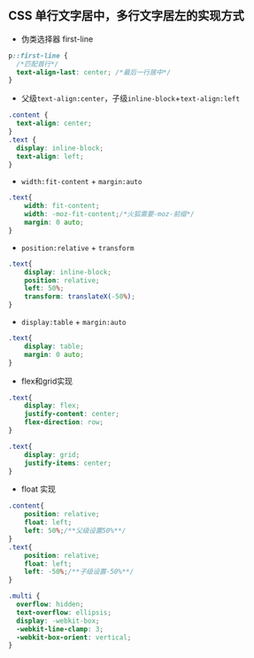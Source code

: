 ## CSS 单行文字居中，多行文字居左的实现方式

- 伪类选择器 first-line

```css
p::first-line {
  /*匹配首行*/
  text-align-last: center; /*最后一行居中*/
}
```

- 父级`text-align:center`，子级`inline-block`+`text-align:left`

```css
.content {
  text-align: center;
}
.text {
  display: inline-block;
  text-align: left;
}
```

- `width:fit-content` + `margin:auto`

```css
.text{
    width: fit-content;
    width: -moz-fit-content;/*火狐需要-moz-前缀*/
    margin: 0 auto;
}
```

- `position:relative` + `transform`

```css
.text{
    display: inline-block;
    position: relative;
    left: 50%;
    transform: translateX(-50%);
}
```

- `display:table` + `margin:auto`

```css
.text{
    display: table;
    margin: 0 auto;
}
```

- flex和grid实现

```css
.text{
    display: flex;
    justify-content: center;
    flex-direction: row;
}

.text{
    display: grid;
    justify-items: center;
}
```

- float 实现

```css
.content{
    position: relative;
    float: left;
    left: 50%;/**父级设置50%**/
}
.text{
    position: relative;
    float: left;
    left: -50%;/**子级设置-50%**/
}
```

```css
.multi {
  overflow: hidden;
  text-overflow: ellipsis;
  display: -webkit-box;
  -webkit-line-clamp: 3;
  -webkit-box-orient: vertical;
}
```
